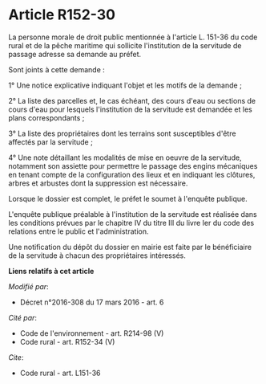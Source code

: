 # Article R152-30

La personne morale de droit public mentionnée à l'article L. 151-36 du code rural et de la pêche maritime qui sollicite
l'institution de la servitude de passage adresse sa demande au préfet. 

Sont joints à cette demande : 

1° Une notice explicative indiquant l'objet et les motifs de la demande ; 

2° La liste des parcelles et, le cas échéant, des cours d'eau ou sections de cours d'eau pour lesquels l'institution de la
servitude est demandée et les plans correspondants ; 

3° La liste des propriétaires dont les terrains sont susceptibles d'être affectés par la servitude ; 

4° Une note détaillant les modalités de mise en oeuvre de la servitude, notamment son assiette pour permettre le passage des
engins mécaniques en tenant compte de la configuration des lieux et en indiquant les clôtures, arbres et arbustes dont la
suppression est nécessaire. 

Lorsque le dossier est complet, le préfet le soumet à l'enquête publique. 

L'enquête publique préalable à l'institution de la servitude est réalisée dans les conditions prévues
par le chapitre IV du titre III du livre Ier du code des relations entre le public et l'administration. 

Une notification du dépôt du dossier en mairie est faite par le bénéficiaire de la servitude à chacun des propriétaires
intéressés.

**Liens relatifs à cet article**

_Modifié par_:

  - Décret n°2016-308 du 17 mars 2016 - art. 6

_Cité par_:

  - Code de l'environnement - art. R214-98 (V)
  - Code rural - art. R152-34 (V)

_Cite_:

  - Code rural - art. L151-36
